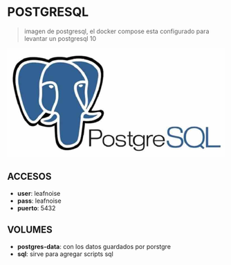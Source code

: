 
# POSTGRESQL

> imagen de postgresql, el docker compose esta configurado para levantar un postgresql 10

![alt text](img/postgresql.jpeg)

## ACCESOS

* **user**: leafnoise
* **pass**: leafnoise
* **puerto**: 5432


## VOLUMES

* **postgres-data**: con los datos guardados por porstgre
* **sql**: sirve para agregar scripts sql